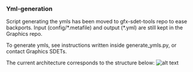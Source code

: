 ### Yml-generation

Script generating the ymls has been moved to gfx-sdet-tools repo to ease backports. Input (config/\*.metafile) and output (\*.yml) are still kept in the Graphics repo.

To generate ymls, see instructions written inside generate_ymls.py, or contact Graphics SDETs.


The current architecture corresponds to the structure below: 
![alt text](figures/test_architecture.jpg)
